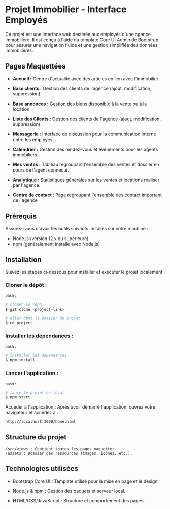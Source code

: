 # Projet Immobilier - Interface Employés

Ce projet est une interface web destinée aux employés d'une agence immobilière. Il est conçu à l'aide du template Core UI Admin de Bootstrap pour assurer une navigation fluide et une gestion simplifiée des données immobilières.

## Pages Maquettées

* **Accueil :** Centre d'actualité avec des articles en lien avec l'immobilier.

* **Base clients :** Gestion des clients de l'agence (ajout, modification, suppression).

* **Base annonces :** Gestion des biens disponible à la vente ou à la location.

* **Liste des Clients :** Gestion des clients de l'agence (ajout, modification, suppression).

* **Messagerie :** Interface de discussion pour la communication interne entre les employés.

* **Calendrier :** Gestion des rendez-vous et événements pour les agents immobiliers.

* **Mes ventes :** Tableau regroupant l'ensemble des ventes et dossier en cours de l'agent connecté.

* **Analytique :** Statistiques générales sur les ventes et locations réaliser par l'agence.

* **Centre de contact :** Page regroupant l'ensemble des contact important de l'agence

## Prérequis

Assurez-vous d'avoir les outils suivants installés sur votre machine :

* Node.js (version 12.x ou supérieure)
* npm (généralement installé avec Node.js)

## Installation

Suivez les étapes ci-dessous pour installer et exécuter le projet localement :

### Cloner le dépôt :

<sub>bash :</sub>

``` bash
# cloner le répo
$ git clone <project-link>

# aller dans le dossier du projet
$ cd project
```
### Installer les dépendances :

<sub>bash :</sub>

``` bash
# installer les dépendances
$ npm install
```

### Lancer l'application :

<sub>bash :</sub>

``` bash
# lance le projet en local
$ npm start
```

Accéder à l'application : Après avoir démarré l'application, ouvrez votre navigateur et accédez à :

    http://localhost:3000/home.html

## Structure du projet

    /src/views : Contient toutes les pages maquetter.
    /assets : Dossier des ressources (images, icônes, etc.).

## Technologies utilisées

* Bootstrap Core UI : Template utilisé pour la mise en page et le design.

* Node.js & npm : Gestion des paquets et serveur local.

* HTML/CSS/JavaScript : Structure et comportement des pages.
